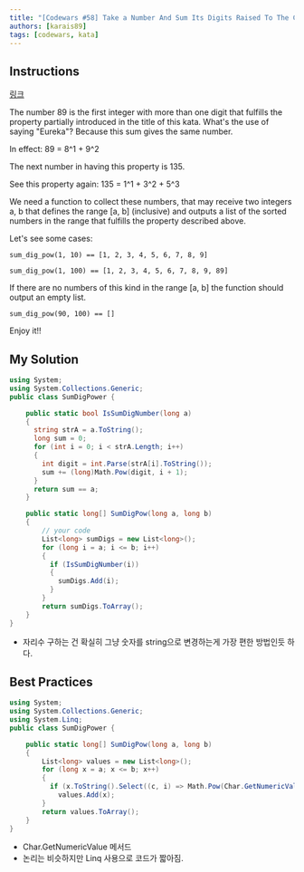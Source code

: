 ```yaml
---
title: "[Codewars #58] Take a Number And Sum Its Digits Raised To The Consecutive Powers And (6kyu)"
authors: [karais89]
tags: [codewars, kata]
---
```


## Instructions

[링크](https://www.codewars.com/kata/5626b561280a42ecc50000d1/train/csharp)

The number 89 is the first integer with more than one digit that fulfills the property partially introduced in the title of this kata. What's the use of saying "Eureka"? Because this sum gives the same number.

In effect: 89 = 8^1 + 9^2

The next number in having this property is 135.

See this property again: 135 = 1^1 + 3^2 + 5^3

We need a function to collect these numbers, that may receive two integers a, b that defines the range [a, b] (inclusive) and outputs a list of the sorted numbers in the range that fulfills the property described above.

Let's see some cases:
```
sum_dig_pow(1, 10) == [1, 2, 3, 4, 5, 6, 7, 8, 9]

sum_dig_pow(1, 100) == [1, 2, 3, 4, 5, 6, 7, 8, 9, 89]
```

If there are no numbers of this kind in the range [a, b] the function should output an empty list.
```
sum_dig_pow(90, 100) == []
```

Enjoy it!!

## My Solution

```csharp
using System;
using System.Collections.Generic;
public class SumDigPower {

    public static bool IsSumDigNumber(long a)
    {
      string strA = a.ToString();
      long sum = 0;
      for (int i = 0; i < strA.Length; i++)
      {
        int digit = int.Parse(strA[i].ToString());
        sum += (long)Math.Pow(digit, i + 1);
      }
      return sum == a;
    }

    public static long[] SumDigPow(long a, long b)
    {
        // your code
        List<long> sumDigs = new List<long>();
        for (long i = a; i <= b; i++)
        {
          if (IsSumDigNumber(i))
          {
            sumDigs.Add(i);
          }
        }
        return sumDigs.ToArray();
    }
}
```

- 자리수 구하는 건 확실히 그냥 숫자를 string으로 변경하는게 가장 편한 방법인듯 하다.

## Best Practices

```csharp
using System;
using System.Collections.Generic;
using System.Linq;
public class SumDigPower {

    public static long[] SumDigPow(long a, long b)
    {
        List<long> values = new List<long>();
        for (long x = a; x <= b; x++)
        {
          if (x.ToString().Select((c, i) => Math.Pow(Char.GetNumericValue(c), i + 1)).Sum() == x)
            values.Add(x);
        }
        return values.ToArray();
    }
}
```

- Char.GetNumericValue 메서드
- 논리는 비슷하지만 Linq 사용으로 코드가 짧아짐.